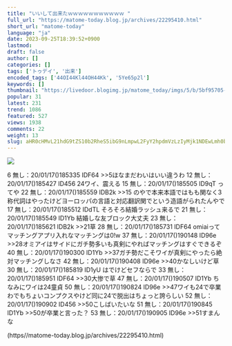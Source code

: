 ```yaml
---
title: "いいして出来たｗｗｗｗｗｗｗｗｗｗｗ "
full_url: "https://matome-today.blog.jp/archives/22295410.html"
short_url: "matome-today"
language: "ja"
date: 2023-09-25T18:39:52+0900
lastmod: 
draft: false
author: []
categories: []
tags: ['トゥデイ', '出来']
encoded_tags: ['44OI44Kl44OH44Kk', '5Ye65p2l']
keywords: []
thumbnail: "https://livedoor.blogimg.jp/matome_today/imgs/5/b/5bf95705-s.png"
popular: 31
latest: 231
trend: 1086
featured: 527
views: 1938
comments: 22
weight: 13
slug: aHR0cHMvL21hdG9tZS10b2RheS5ibG9nLmpwL2FyY2hpdmVzLzIyMjk1NDEwLmh0bWw=
---
```


![](https://livedoor.blogimg.jp/matome_today/imgs/5/b/5bf95705-s.png)

6 無し：20/01/17()185335 IDF64 >>5ほなまだわいはいい違うわ 12 無し：20/01/17()185427 ID456 24ワイ、震える 15 無し：20/01/17()185505 ID9qT ってや 22 無し：20/01/17()185559 IDB2k >>15 のやで本来本語ではもも関なく3称代詞はやったけどヨーロッパの言語と対応翻訳関でという造語がられたんやで 17 無し：20/01/17()185512 IDdTL そろそろ結婚ラッシュ来るで 21 無し：20/01/17()185549 ID1Yb 結婚しな友ブロック大丈夫 23 無し：20/01/17()185621 IDB2k >>21草 28 無し：20/01/17()185731 IDF64 omiaiってマッチングアプリ入れなマッチングは0!w 37 無し：20/01/17()190148 ID96e >>28オミアイはサイドにガチ勢多いも真剣にやればマッチングはすぐできるぞ 40 無し：20/01/17()190300 ID1Yb >>37ガチ勢だこそワイが真剣にやったら絶対マッチングしなさ 42 無し：20/01/17()190408 ID96e >>40かなしいけど草 30 無し：20/01/17()185819 ID1yU はでけどセフならで 33 無し：20/01/17()185951 IDF64 >>30大惨で草 47 無し：20/01/17()190507 ID1Yb ちなみにワイは24童貞 50 無し：20/01/17()190824 ID96e >>47ワイも24で卒業わでもちょいコンプクスやけど同に24で脱出はちょっと誇らしい 52 無し：20/01/17()190902 ID456 >>50こしばいたいな 51 無し：20/01/17()190845 ID1Yb >>50が卒業と言った？ 53 無し：20/01/17()190905 ID96e >>51すまんな 

(https//matome-today.blog.jp/archives/22295410.html)
